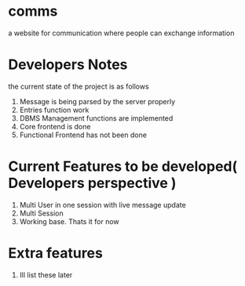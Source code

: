 # comms
a website for communication where people can exchange information

# Developers Notes
the current state of the project is as follows
1) Message is being parsed by the server properly
2) Entries function work
3) DBMS Management functions are implemented
4) Core frontend is done
5) Functional Frontend has not been done

# Current Features to be developed( Developers perspective )
1) Multi User in one session with live message update
2) Multi Session
3) Working base.
Thats it for now

# Extra features
1) Ill list these later